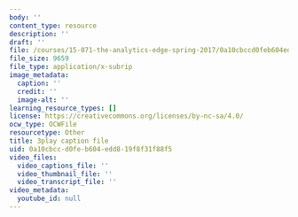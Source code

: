 ```yaml
---
body: ''
content_type: resource
description: ''
draft: ''
file: /courses/15-071-the-analytics-edge-spring-2017/0a10cbccd0feb604edd819f8f31f88f5_dgjhoPD1FA0.srt
file_size: 9659
file_type: application/x-subrip
image_metadata:
  caption: ''
  credit: ''
  image-alt: ''
learning_resource_types: []
license: https://creativecommons.org/licenses/by-nc-sa/4.0/
ocw_type: OCWFile
resourcetype: Other
title: 3play caption file
uid: 0a10cbcc-d0fe-b604-edd8-19f8f31f88f5
video_files:
  video_captions_file: ''
  video_thumbnail_file: ''
  video_transcript_file: ''
video_metadata:
  youtube_id: null
---
```

